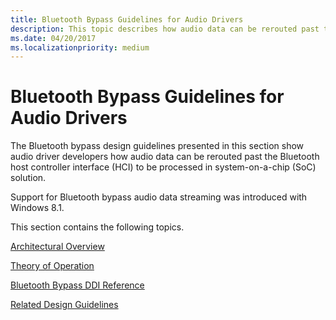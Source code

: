 ```yaml
---
title: Bluetooth Bypass Guidelines for Audio Drivers
description: This topic describes how audio data can be rerouted past the Bluetooth host controller interface (HCI) to be processed in system-on-a-chip (SoC) solution.
ms.date: 04/20/2017
ms.localizationpriority: medium
---
```


# Bluetooth Bypass Guidelines for Audio Drivers


The Bluetooth bypass design guidelines presented in this section show audio driver developers how audio data can be rerouted past the Bluetooth host controller interface (HCI) to be processed in system-on-a-chip (SoC) solution.

Support for Bluetooth bypass audio data streaming was introduced with Windows 8.1.

This section contains the following topics.

[Architectural Overview](btth-architectural-overview.md)

[Theory of Operation](theory-of-operation.md)

[Bluetooth Bypass DDI Reference](bluetooth-bypass-ddi-reference.md)

[Related Design Guidelines](related-design-guidelines.md)

 

 




